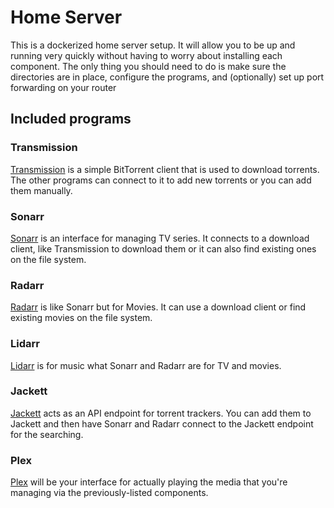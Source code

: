 # Home Server

This is a dockerized home server setup. It will allow you to be up and running
very quickly without having to worry about installing each component. The only
thing you should need to do is make sure the directories are in place,
configure the programs, and (optionally) set up port forwarding on your router

## Included programs

### Transmission

[Transmission](https://transmissionbt.com/) is a simple BitTorrent client that
is used to download torrents. The other programs can connect to it to add new
torrents or you can add them manually.

### Sonarr

[Sonarr](https://sonarr.tv/) is an interface for managing TV series. It
connects to a download client, like Transmission to download them or it can
also find existing ones on the file system.

### Radarr

[Radarr](https://radarr.video/) is like Sonarr but for Movies. It can use a
download client or find existing movies on the file system.

### Lidarr

[Lidarr](https://lidarr.audio/) is for music what Sonarr and Radarr are for TV
and movies.

### Jackett

[Jackett](https://github.com/Jackett/Jackett) acts as an API endpoint for
torrent trackers. You can add them to Jackett and then have Sonarr and Radarr
connect to the Jackett endpoint for the searching.

### Plex

[Plex](https://www.plex.tv) will be your interface for actually playing the
media that you're managing via the previously-listed components.